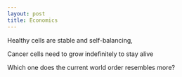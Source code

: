 ```yaml
---
layout: post
title: Economics 
---
```



Healthy cells are stable and self-balancing, 

Cancer cells need to grow indefinitely to stay alive 

Which one does the current world order resembles more?



